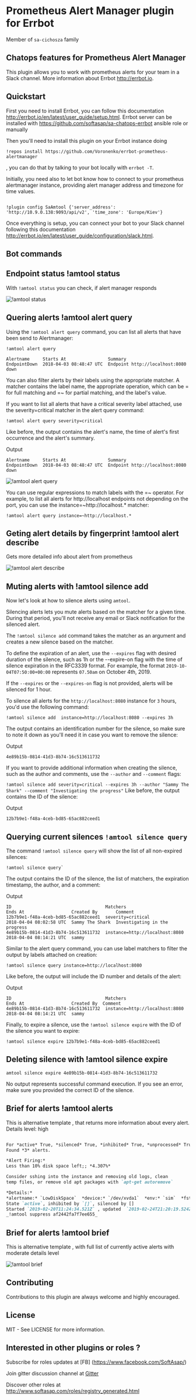 Prometheus Alert Manager plugin for Errbot
==========================================

Member of `sa-cichosza` family

Chatops features for Prometheus Alert Manager
---------------------------------------------

This plugin allows you to work with prometheus alerts for your team in a Slack channel.
 More information about Errbot <http://errbot.io>.

Quickstart
----------

First you need to install Errbot, you can follow this documentation http://errbot.io/en/latest/user_guide/setup.html.
Errbot server can be installed with https://github.com/softasap/sa-chatops-errbot ansible role or manually

Then you'll need to install this plugin on your Errbot instance doing 
```
!repos install https://github.com/Voronenko/errbot-prometheus-alertmanager
```
, you can do that by talking to your bot locally with `errbot -T`. 

Initially, you need also to let bot know how to connect to your prometheus alertmanager instance,
providing alert manager address and timezone for time values.

```

!plugin config SaAmtool {'server_address': 'http://10.9.0.138:9093/api/v2', 'time_zone': 'Europe/Kiev'}
```

Once everything is setup, you can connect your bot to your Slack channel following this documentation http://errbot.io/en/latest/user_guide/configuration/slack.html.

Bot commands
------------
## Endpoint status !amtool status

With `!amtool status` you can check, if alert manager responds

![!amtool status](docs/amtool_status.jpg "!amtool status")


## Quering alerts !amtool alert query

Using the `!amtool alert query` command, you can list all alerts that have been send 
to Alertmanager:

```
!amtool alert query

Alertname     Starts At                Summary
EndpointDown  2018-04-03 08:48:47 UTC  Endpoint http://localhost:8080 down

```

You can also filter alerts by their labels using the appropriate matcher. 
A matcher contains the label name, the appropriate operation, which can be = 
for full matching and =~ for partial matching, and the label's value.

If you want to list all alerts that have a critical severity label attached, 
use the severity=critical matcher in the alert query command:

```
!amtool alert query severity=critical
```
Like before, the output contains the alert's name, the time of alert's first occurrence and the alert's summary.

Output
```
Alertname     Starts At                Summary
EndpointDown  2018-04-03 08:48:47 UTC  Endpoint http://localhost:8080 down
```

![!amtool alert query](docs/amtool_alert_query.jpg "!amtool alert query")

You can use regular expressions to match labels with the =~ operator. 
For example, to list all alerts for http://localhost endpoints not depending on the port, 
you can use the instance=~http://localhost.* matcher:

```
!amtool alert query instance=~http://localhost.*
```

## Geting alert details by fingerprint !amtool alert describe <fingerprint>

Gets more detailed info about alert from prometheus

![!amtool alert describe](docs/amtool_alert_describe.jpg "!amtool alert query")

## Muting alerts with !amtool silence add

Now let's look at how to silence alerts using `amtool`.

Silencing alerts lets you mute alerts based on the matcher for a given time. 
During that period, you'll not receive any email or Slack notification for the silenced alert.

The `!amtool silence add` command takes the matcher as an argument and creates a new silence 
based on the matcher.

To define the expiration of an alert, use the `--expires` flag with desired duration of the silence,
such as 1h or the --expire-on flag with the time of silence expiration in the RFC3339 format. 
For example, the format `2019-10-04T07:50:00+00:00` represents `07.50am` on October 4th, 2019.

If the `--expires` or the `--expires-on` flag is not provided, 
alerts will be silenced for 1 hour.

To silence all alerts for the `http://localhost:8080` instance for `3` hours, 
you'd use the following command:

`!amtool silence add  instance=http://localhost:8080 --expires 3h` 

The output contains an identification number for the silence, so make sure to note it down
as you'll need it in case you want to remove the silence:

Output
```
4e89b15b-0814-41d3-8b74-16c513611732
```

If you want to provide additional information when creating the silence, 
such as the author and comments, use the `--author` and `--comment` flags:

`!amtool silence add severity=critical --expires 3h --author "Sammy The Shark" --comment "Investigating the progress"`
Like before, the output contains the ID of the silence:

Output
```
12b7b9e1-f48a-4ceb-bd85-65ac882ceed1
```

## Querying current silences `!amtool silence query` 

The command `!amtool silence query` 
will show the list of all non-expired silences:

```
!amtool silence query`
```

The output contains the ID of the silence, the list of matchers, the expiration timestamp, the author, and a comment:

Output

```
ID                                    Matchers                        Ends At                  Created By       Comment
12b7b9e1-f48a-4ceb-bd85-65ac882ceed1  severity=critical               2018-04-04 08:02:58 UTC  Sammy The Shark  Investigating in the progress
4e89b15b-0814-41d3-8b74-16c513611732  instance=http://localhost:8080  2018-04-04 08:14:21 UTC  sammy
```

Similar to the alert query command, you can use label matchers to filter the output by labels attached on creation:

```
!amtool silence query instance=http://localhost:8080
```
Like before, the output will include the ID number and details of the alert:

Output
```
ID                                    Matchers                        Ends At                  Created By  Comment
4e89b15b-0814-41d3-8b74-16c513611732  instance=http://localhost:8080  2018-04-04 08:14:21 UTC  sammy
```

Finally, to expire a silence, use the `!amtool silence expire` with the ID of the silence
 you want to expire:

```
!amtool silence expire 12b7b9e1-f48a-4ceb-bd85-65ac882ceed1
```

## Deleting silence with !amtool silence expire
```
amtool silence expire 4e89b15b-0814-41d3-8b74-16c513611732
```
No output represents successful command execution. 
If you see an error, make sure you provided the correct ID of the silence.


## Brief for alerts !amtool alerts

This is alternative template , that returns more information about every alert.
Details level: high

```md

For *active* True, *silenced* True, *inhibited* True, *unprocessed* True, *filter* [], *receiver*
Found *3* alerts.

*Alert Firing:*
Less than 10% disk space left;; *4.307%*

Consider sshing into the instance and removing old logs, clean
temp files, or remove old apt packages with `apt-get autoremove`

*Details:*
*alertname:* `LowDiskSpace`  *device:* `/dev/xvda1`  *env:* `sim`  *fstype:* `ext4`  *instance:* `i-028ae8bf36be2e188`  *job:* `node`  *monitor:* `master`  *mountpoint:* `/`  *name:* `SIM host`    *severity:* `warn`
State `active`, inhibited by `[]`, silenced by []
Started `2019-02-20T11:24:34.521Z` , updated  `2019-02-24T21:20:19.524Z`
_!amtool suppress af2442fa7f7ee655_

```

## Brief for alerts !amtool brief

This is alternative template ,  with full list of currently active alerts with moderate details level

![!amtool brief](docs/amtool_brief.jpg "!amtool brief")


Contributing
------------

Contributions to this plugin are always welcome and highly encouraged.

License
-------

MIT - See LICENSE for more information.


Interested in other plugins or roles ?
--------------------------------------

Subscribe for roles updates at [FB] (https://www.facebook.com/SoftAsap/)

Join gitter discussion channel at [Gitter](https://gitter.im/softasap)

Discover other roles at  http://www.softasap.com/roles/registry_generated.html
